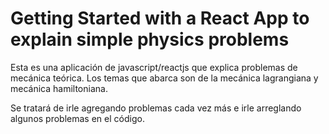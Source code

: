 # Getting Started with a React App to explain simple physics problems

Esta es una aplicación de javascript/reactjs que explica problemas de mecánica
teórica. Los temas que abarca son de la mecánica lagrangiana y mecánica
hamiltoniana. 

Se tratará de irle agregando problemas cada vez más e irle arreglando algunos
problemas en el código.


